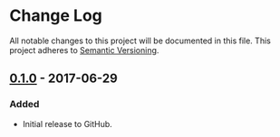 # Change Log
All notable changes to this project will be documented in this file.
This project adheres to [Semantic Versioning](http://semver.org/).

## [0.1.0] - 2017-06-29
### Added
- Initial release to GitHub.

[0.1.0]: https://github.com/brightnucleus/validation/compare/v0.0.0...v0.1.0
